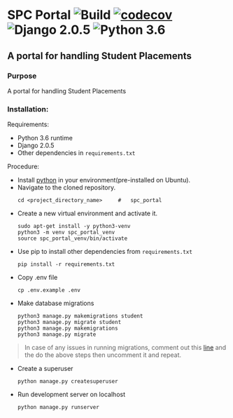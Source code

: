 # SPC Portal ![Build](https://travis-ci.org/anshulahuja98/spc_portal.svg?branch=master) [![codecov](https://codecov.io/gh/anshulahuja98/spc_portal/branch/master/graph/badge.svg)](https://codecov.io/gh/anshulahuja98/spc_portal) ![Django 2.0.5](https://img.shields.io/badge/Django-2.0.5-green.svg) ![Python 3.6](https://img.shields.io/badge/Python-3.6-blue.svg) 
## A portal for handling Student Placements

### Purpose
 A portal for handling Student Placements

### Installation:
Requirements:
- Python 3.6 runtime
- Django 2.0.5
- Other dependencies in `requirements.txt`

Procedure:
- Install [python](https://www.python.org/downloads/) in your environment(pre-installed on Ubuntu).
- Navigate to the cloned repository.
    ```
    cd <project_directory_name>     #   spc_portal
    ```
- Create a new virtual environment and activate it.
    ```
    sudo apt-get install -y python3-venv
    python3 -m venv spc_portal_venv
    source spc_portal_venv/bin/activate
    ```
- Use pip to install other dependencies from `requirements.txt`
    ```
    pip install -r requirements.txt
    ```
- Copy .env file
   ```
   cp .env.example .env
   ```
- Make database migrations
    ```
    python3 manage.py makemigrations student
    python3 manage.py migrate student
    python3 manage.py makemigrations
    python3 manage.py migrate
    ```
>In case of any issues in running migrations, comment out this [line](https://github.com/anshulahuja98/spc_portal/blob/03a89e9982487fef71f422d400d4e39daf5b5f2f/src/accounts/forms.py#L33) and the do the above steps then uncomment it and repeat.    

- Create a superuser
    ```
    python manage.py createsuperuser
    ```
- Run development server on localhost
    ```
    python manage.py runserver
    ```
    
